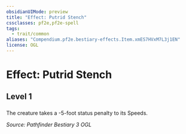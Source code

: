 ```yaml
---
obsidianUIMode: preview
title: "Effect: Putrid Stench"
cssclasses: pf2e,pf2e-spell
tags:
  - trait/common
aliases: "Compendium.pf2e.bestiary-effects.Item.xmES7HVxM7L3j1EN"
license: OGL
---
```

# Effect: Putrid Stench
## Level 1
### 






The creature takes a -5-foot status penalty to its Speeds.

*Source: Pathfinder Bestiary 3*
*OGL*
